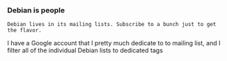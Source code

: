 ### Debian is people

    Debian lives in its mailing lists. Subscribe to a bunch just to get the flavor.

I have a Google account that I pretty much dedicate to to mailing list, and I filter all of the individual Debian lists to dedicated tags
